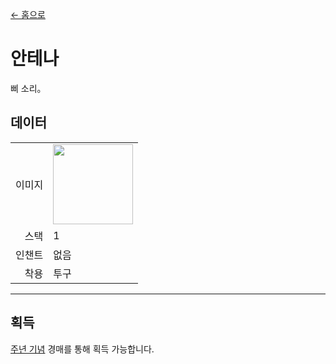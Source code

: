 [← 홈으로](../)
# 안테나
삐 소리。

## 데이터
<table>
    <tr><td align="end">이미지</td><td><img src="https://i.imgur.com/7kP0AMr.gif" width="128"/></td></tr>
    <tr><td align="end">스택</td><td>1</td></tr>
    <tr><td align="end">인챈트</td><td>없음</td></tr>
    <tr><td align="end">착용</td><td>투구</td></tr>
</table>

---

## 획득
[주년 기념](../feature/anniversary.md) 경매를 통해 획득 가능합니다.
